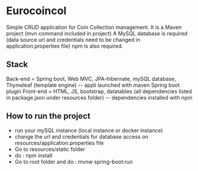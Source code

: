 # Eurocoincol

Simple CRUD application for Coin Collection management.
It is a Maven project (mvn command included in project) 
A MySQL database is required (data source url and credentials need to be changed in application.properties file)
npm is also required.

## Stack 
Back-end = Spring boot, Web MVC, JPA-hibernate, mySQL database, Thymeleaf (template engine) -- appli launched with maven Spring boot plugin
Front-end = HTML, JS, bootstrap, datatables (all dependencies listed in package.json under resources folder) -- dependencies installed with npm

## How to run the project 
- run your mySQL instance (local instance or docker instance) 
- change the url and credentials for database access on resources/application.properties file
- Go to resources/static folder
- do : npm install
- Go to root folder and do : mvnw spring-boot:run

